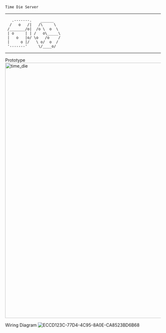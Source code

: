	Time Die Server
---------------------------------- 
       .-------.    ______
      /   o   /|   /\     \
     /_______/o|  /o \  o  \
     | o     | | /   o\_____\
     |   o   |o/ \o   /o    /
     |     o |/   \ o/  o  /
     '-------'     \/____o/
----------------------------------

Prototype
<img width="827" alt="time_die" src="https://github.com/abuck17/TimeDieServer/assets/51537943/153ac01a-9845-48e4-8cfe-7cb02044289a">

Wiring Diagram 
![ECCD123C-77D4-4C95-8A0E-CA8523BD6B68](https://github.com/abuck17/TimeDieServer/assets/51537943/e4e2cf81-1dda-4ca9-8274-cbf701919762)
